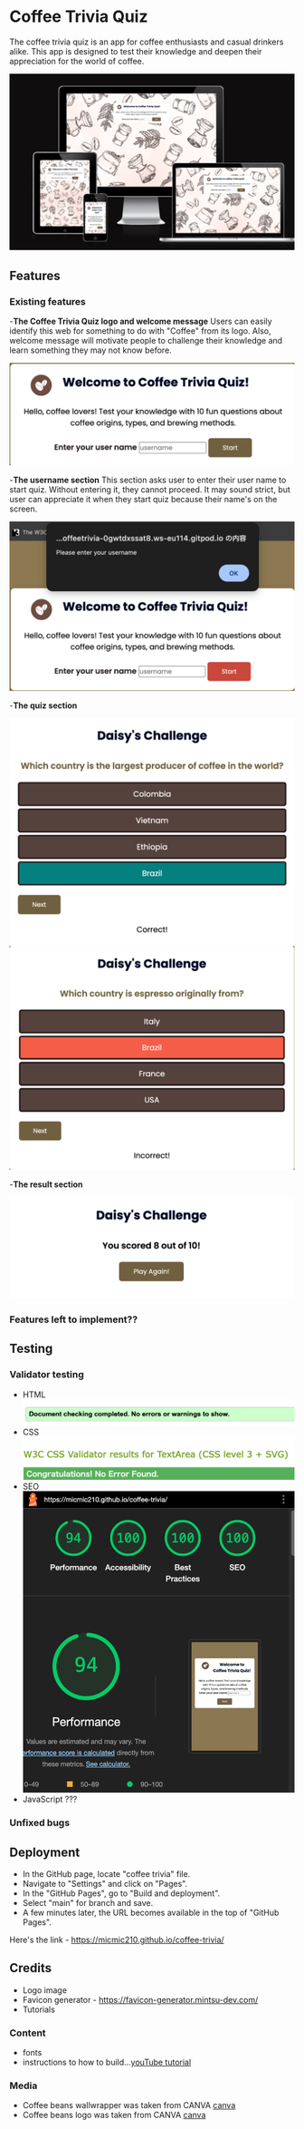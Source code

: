 # Coffee Trivia Quiz

The coffee trivia quiz is an app for coffee enthusiasts and casual drinkers alike. This app is designed to test their knowledge and deepen their appreciation for the world of coffee.

![ai responsive screen](/media/Mockup-screenshot-min.png)

## Features 


### Existing features

-__The Coffee Trivia Quiz logo and welcome message__
Users can easily identify this web for something to do with "Coffee" from its logo. Also, welcome message will motivate people to challenge their knowledge and learn something they may not know before. 

![welcome](/media/welcome-min.png)

-__The username section__ 
This section asks user to enter their user name to start quiz. Without entering it, they cannot proceed. 
It may sound strict, but user can appreciate it when they start quiz because their name's on the screen.

![username-alert](/media/alert-min.png)

-__The quiz section__

![answer-correct](/media/correct-min.png)
![answer-incorrect](/media/incorrect-min.png)

-__The result section__

![score](/media/score-min.png)

### Features left to implement??

## Testing

### Validator testing 

 - HTML
 ![w3c-html](/media/w3c-min.png)
 - CSS
 ![w3c-css](/media/css-min.png)
 - SEO 
 ![seo](/media/seo-min.png)
 - JavaScript ???

### Unfixed bugs


## Deployment 
 - In the GitHub page, locate "coffee trivia" file. 
 - Navigate to "Settings" and click on "Pages".
 - In the "GitHub Pages", go to "Build and deployment".
 - Select "main" for branch and save. 
 - A few minutes later, the URL becomes available in the top of "GitHub Pages".

Here's the link - https://micmic210.github.io/coffee-trivia/ 

## Credits 

 - Logo image 
 - Favicon generator - https://favicon-generator.mintsu-dev.com/ 
 - Tutorials 

### Content 
 - fonts 
 - instructions to how to build...[youTube tutorial]()

### Media 
 - Coffee beans wallwrapper was taken from CANVA [canva](https://www.canva.com/p/templates/EAF2VhW6xnQ-peach-and-brown-sketch-coffee-beans-branches-cups-pattern-phone-wallpaper/)
- Coffee beans logo was taken from CANVA [canva](https://www.canva.com/icons/MAF6Hm58SbQ-coffee-beans-icon/)

